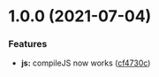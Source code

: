 # 1.0.0 (2021-07-04)


### Features

* **js:** compileJS now works ([cf4730c](https://github.com/NullVoxPopuli/ember-play/commit/cf4730cb50853b1e38fc293b3e3bd5fdf619e06e))

